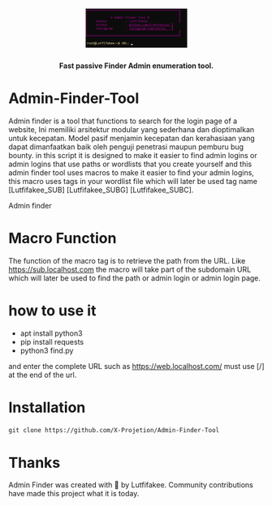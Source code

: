 
<h1 align="center">
  <img src="Admin finder.png" alt="adminfinder" width="200px">
  <br>
</h1>
<h4 align="center">Fast passive Finder Admin enumeration tool.</h4>



# Admin-Finder-Tool

Admin finder is a tool that functions to search for the login page of a website, Ini memiliki arsitektur modular yang sederhana dan dioptimalkan untuk kecepatan. Model pasif menjamin kecepatan dan kerahasiaan yang dapat dimanfaatkan baik oleh penguji penetrasi maupun pemburu bug bounty. in this script it is designed to make it easier to find admin logins or admin logins that use paths or wordlists that you create yourself and this admin finder tool uses macros to make it easier to find your admin logins, this macro uses tags in your wordlist file which will later be used tag name [Lutfifakee_SUB] [Lutfifakee_SUBG] [Lutfifakee_SUBC].

Admin finder 

# Macro Function
The function of the macro tag is to retrieve the path from the URL.
Like https://sub.localhost.com the macro will take part of the subdomain URL which will later be used to find the path or admin login or admin login page.


# how to use it

- apt install python3
- pip install requests
- python3 find.py

and enter the complete URL such as https://web.localhost.com/ must use [/] at the end of the url.


# Installation
 ```git clone https://github.com/X-Projetion/Admin-Finder-Tool```



# Thanks

Admin Finder was created with 🖤 by Lutfifakee. Community contributions have made this project what it is today.
